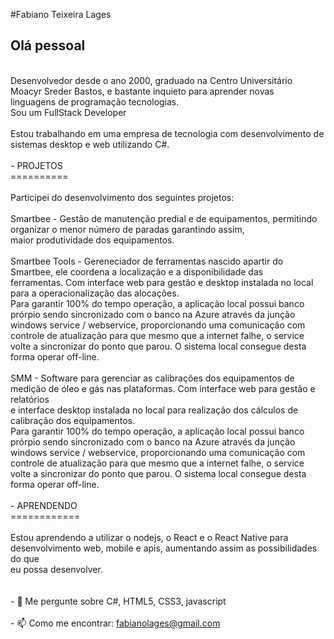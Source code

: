 #Fabiano Teixeira Lages
<br/>
## Olá pessoal
<br/>Desenvolvedor desde o ano 2000, graduado na Centro Universitário Moacyr Sreder Bastos, e bastante inquieto para aprender novas 
<br/>linguagens de programação tecnologias.
<br/>Sou um FullStack Developer
<br/>
<br/>Estou trabalhando em uma empresa de tecnologia com desenvolvimento de sistemas desktop e web utilizando C#.
<br/>
<br/>- PROJETOS
<br/>==========
<br/>
<br/>Participei do desenvolvimento dos seguintes projetos:
<br/>
<br/>Smartbee - Gestão de manutenção predial e de equipamentos, permitindo organizar o menor número de paradas garantindo assim, 
<br/>			maior produtividade dos equipamentos.
<br/>
<br/>Smartbee Tools - Gereneciador de ferramentas nascido apartir do Smartbee, ele coordena a localização e a disponibilidade das 
<br/>			ferramentas. Com interface web para gestão e desktop instalada no local para a operacionalização das alocações.
<br/>			Para garantir 100% do tempo operação, a aplicação local possui banco prórpio sendo sincronizado com o banco na Azure através da junção
<br/>			windows service / webservice, proporcionando uma comunicação com controle de atualização para que mesmo que a internet falhe, o service
<br/>			volte a sincronizar do ponto que parou. O sistema local consegue desta forma operar off-line.
<br/>
<br/>SMM - Software para gerenciar as calibrações dos equipamentos de medição de óleo e gás nas plataformas. Com interface web para gestão e relatórios
<br/>			e interface desktop instalada no local para realização dos cálculos de calibração dos equipamentos.
<br/>			Para garantir 100% do tempo operação, a aplicação local possui banco prórpio sendo sincronizado com o banco na Azure através da junção
<br/>			windows service / webservice, proporcionando uma comunicação com controle de atualização para que mesmo que a internet falhe, o service
<br/>			volte a sincronizar do ponto que parou. O sistema local consegue desta forma operar off-line.
<br/>
<br/>- APRENDENDO
<br/>============
<br/>
<br/>Estou aprendendo a utilizar o nodejs, o React e o React Native para desenvolvimento web, mobile e apis, aumentando assim as possibilidades do que 
<br/>eu possa desenvolver.
<br/>
<br/>
<br/>- 💬 Me pergunte sobre C#, HTML5, CSS3, javascript
<br/>
<br/>- 📫 Como me encontrar: fabianolages@gmail.com
